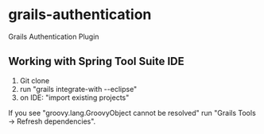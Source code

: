 grails-authentication
=====================

Grails Authentication Plugin

Working with Spring Tool Suite IDE
----------------------------------
1) Git clone
2) run "grails integrate-with --eclipse"
3) on IDE: "import existing projects"

If you see "groovy.lang.GroovyObject cannot be resolved" run "Grails Tools -> Refresh dependencies".
